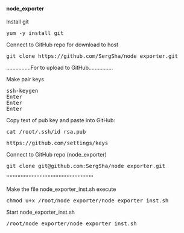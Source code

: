 <h4>node_exporter</h4>

<p>Install git</p>
<pre>yum -y install git</pre>

<p>Connect to GitHub repo for download to host</p>
<pre>git clone https://github.com/SergSha/node_exporter.git</pre>

<p>................For to upload to GitHub................</p>
<p>Make pair keys</p>
<pre>ssh-keygen
Enter
Enter
Enter</pre>

<p>Copy text of pub key and paste into GitHub:</p>
<pre>cat /root/.ssh/id_rsa.pub</pre>
<pre>https://github.com/settings/keys</pre>

<p>Connect to GitHub repo (node_exporter)</p>
<pre>git clone git@github.com:SergSha/node_exporter.git</pre>
<p>'''''''''''''''''''''''''''''''''''''''''''''''''''''''</p>

<p>Make the file node_exporter_inst.sh execute</p>
<pre>chmod u+x /root/node_exporter/node_exporter_inst.sh</pre>

<p>Start node_exporter_inst.sh</p>
<pre>/root/node_exporter/node_exporter_inst.sh</pre>
